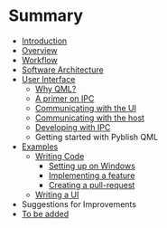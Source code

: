 # Summary

* [Introduction](README.md)
* [Overview](overview.md)
* [Workflow](workflow.md)
* [Software Architecture](software_architecture.md)
* [User Interface](user_interface.md)
   * [Why QML?](why_qml.md)
   * [A primer on IPC](interprocess-communication.md)
   * [Communicating with the UI](communicating_with_the_ui.md)
   * [Communicating with the host](communicating_with_the_host.md)
   * [Developing with IPC](developing_with_ipc.md)
   * Getting started with Pyblish QML
* [Examples](examples.md)
   * [Writing Code](writing_code.md)
       * [Setting up on Windows](setting_up.md)
       * [Implementing a feature](implementing_a_feature.md)
       * [Creating a pull-request](creating_a_pull-request.md)
   * [Writing a UI](writing_a_ui.md)
* Suggestions for Improvements
* [To be added](to_be_added.md)

